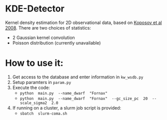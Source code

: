 # KDE-Detector
Kernel density estimation for 2D observational data, based on [Koposov et al 2008](http://cdsads.u-strasbg.fr/abs/2008ApJ...686..279K). There are two choices of statistics:
- 2 Gaussian kernel convolution
- Poisson distribution (currently unavailable)


# How to use it:
1. Get access to the database and enter information in `kw_wsdb.py`
2. Setup paramters in `param.py`
3. Execute the code:
    - `python  main.py  --name_dwarf  "Fornax"`
    - `python  main.py  --name_dwarf  "Fornax"  --gc_size_pc  20  --scale_sigma2  2.0`
4. If running on a cluster, a slurm job script is provided:
    - `sbatch  slurm-coma.sh`
